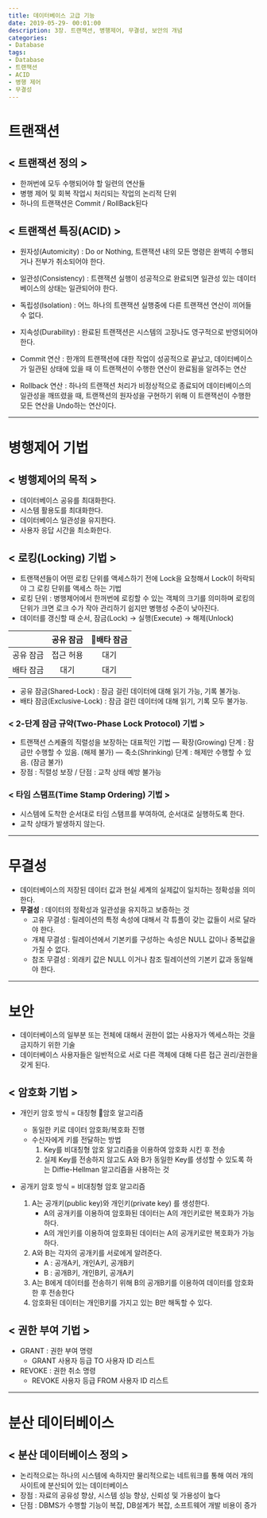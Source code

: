 ```yaml
---
title: 데이터베이스 고급 기능
date: 2019-05-29- 00:01:00
description: 3장. 트랜잭션, 병행제어, 무결성, 보안의 개념
categories:
- Database
tags: 
- Database
- 트랜잭션
- ACID
- 병행 제어
- 무결성
---
```

# 트랜잭션
## < 트랜잭션 정의 >
- 한꺼번에 모두 수행되어야 할 일련의 연산들
- 병행 제어 및 회복 작업시 처리되는 작업의 논리적 단위
- 하나의 트랜잭션은 Commit / RollBack된다

## < 트랜잭션 특징(ACID) >
- 원자성(Automicity)    : Do or Nothing, 트랜잭션 내의 모든 명령은 완벽히 수행되거나 전부가 취소되어야 한다.
- 일관성(Consistency)   : 트랜잭션 실행이 성공적으로 완료되면 일관성 있는 데이터베이스의 상태는 일관되어야 한다.
- 독립성(Isolation)     : 어느 하나의 트랜잭션 실행중에 다른 트랜잭션 연산이 끼어들 수 없다.
- 지속성(Durability)    : 완료된 트랜잭션은 시스템의 고장나도 영구적으로 반영되어야 한다.

- Commit 연산 : 한개의 트랜잭션에 대한 작업이 성공적으로 끝났고, 데이터베이스가 일관된 상태에 있을 때 이 트랜잭션이 수행한 연산이 완료됨을 알려주는 연산
- Rollback 연산 : 하나의 트랜잭션 처리가 비정상적으로 종료되어 데이터베이스의 일관성을 깨뜨렸을 때, 트랜잭션의 원자성을 구현하기 위해 이 트랜잭션이 수행한 모든 연산을 Undo하는 연산이다.

***

# 병행제어 기법
## < 병행제어의 목적 >
- 데이터베이스 공유를 최대화한다.
- 시스템 활용도를 최대화한다.
- 데이터베이스 일관성을 유지한다.
- 사용자 응답 시간을 최소화한다.

## < 로킹(Locking) 기법 >
- 트랜잭션들이 어떤 로킹 단위를 액세스하기 전에 Lock을 요청해서 Lock이 허락되야 그 로킹 단위를 액세스 하는 기법
- 로킹 단위 : 병행제어에서 한꺼번에 로킹할 수 있는 객체의 크기를 의미하며 로킹의 단위가 크면 로크 수가 작아 관리하기 쉽지만 병행성 수준이 낮아진다.
- 데이터를 갱신할 때 순서, 잠금(Lock) → 실행(Execute) → 해제(Unlock)

||공유 잠금|배타 잠금|
|:----:|:---:|:---:|
|공유 잠금|접근 허용|대기|
|배타 잠금|대기|대기|


- 공유 잠금(Shared-Lock) : 잠금 걸린 데이터에 대해 읽기 가능, 기록 불가능.
- 배타 잠금(Exclusive-Lock) : 잠금 걸린 데이터에 대해 읽기, 기록 모두 불가능.

### < 2-단계 잠금 규약(Two-Phase Lock Protocol) 기법 >
- 트랜잭션 스케쥴의 직렬성을 보장하는 대표적인 기법
― 확장(Growing) 단계 : 잠금만 수행할 수 있음. (해제 불가)
― 축소(Shrinking) 단계 : 해제만 수행할 수 있음. (잠금 불가)
- 장점 : 직렬성 보장 / 단점 : 교착 상태 예방 불가능

### < 타임 스탬프(Time Stamp Ordering) 기법 >
- 시스템에 도착한 순서대로 타임 스탬프를 부여하여, 순서대로 실행하도록 한다.
- 교착 상태가 발생하지 않는다.

***

# 무결성
- 데이터베이스의 저장된 데이터 값과 현실 세계의 실제값이 일치하는 정확성을 의미한다.
- **무결성** : 데이터의 정확성과 일관성을 유지하고 보증하는 것
    - 고유 무결성 : 릴레이션의 특정 속성에 대해서 각 튜플이 갖는 값들이 서로 달라야 한다.
    - 개체 무결성 : 릴레이션에서 기본키를 구성하는 속성은 NULL 값이나 중복값을 가질 수 없다.
    - 참조 무결성 : 외래키 값은 NULL 이거나 참조 릴레이션의 기본키 값과 동일해야 한다.

***

# 보안
- 데이터베이스의 일부분 또는 전체에 대해서 권한이 없는 사용자가 엑세스하는 것을 금지하기 위한 기술
- 데이터베이스 사용자들은 일반적으로 서로 다른 객체에 대해 다른 접근 권리/권한을 갖게 된다.

## < 암호화 기법 >
- 개인키 암호 방식 = 대칭형 암호 알고리즘
    - 동일한 키로 데이터 암호화/복호화 진행
    - 수신자에게 키를 전달하는 방법
        1. Key를 비대칭형 암호 알고리즘을 이용하여 암호화 시킨 후 전송
        2. 실제 Key를 전송하지 않고도 A와 B가 동일한 Key를 생성할 수 있도록 하는 Diffie-Hellman 알고리즘을 사용하는 것

- 공개키 암호 방식 = 비대칭형 암호 알고리즘
    1. A는 공개키(public key)와 개인키(private key) 를 생성한다.
        - A의 공개키를 이용하여 암호화된 데이터는 A의 개인키로만 복호화가 가능하다.
        - A의 개인키를 이용하여 암호화된 데이터는 A의 공개키로만 복호화가 가능하다.
    2. A와 B는 각자의 공개키를 서로에게 알려준다.
        - A : 공개A키, 개인A키, 공개B키
        - B : 공개B키, 개인B키, 공개A키
    3. A는 B에게 데이터를 전송하기 위해 B의 공개B키를 이용하여 데이터를 암호화한 후 전송한다
    4. 암호화된 데이터는 개인B키를 가지고 있는 B만 해독할 수 있다. 


## < 권한 부여 기법 >
- GRANT : 권한 부여 명령
    - GRANT 사용자 등급 TO 사용자 ID 리스트
- REVOKE : 권한 취소 명령
    - REVOKE 사용자 등급 FROM 사용자 ID 리스트

***

# 분산 데이터베이스
## < 분산 데이터베이스 정의 >
- 논리적으로는 하나의 시스템에 속하지만 물리적으로는 네트워크를 통해 여러 개의 사이트에 분산되어 있는 데이터베이스
- 장점 : 자료의 공유성 향상, 시스템 성능 향상, 신뢰성 및 가용성이 높다
- 단점 : DBMS가 수행할 기능이 복잡, DB설계가 복잡, 소프트웨어 개발 비용이 증가
